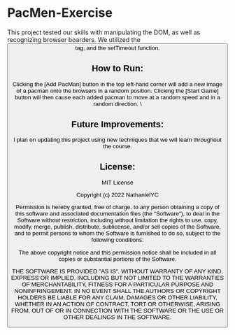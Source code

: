# PacMen-Exercise
This project tested our skills with manipulating the DOM, as well as recognizing browser boarders. We utilized the <button> tag, and the setTimeout function.
## How to Run:
Clicking the [Add PacMan] button in the top left-hand corner will add a new image of a pacman onto the browsers in a random position. Clicking the [Start Game] button will then cause each added pacman to move at a random speed and in a random direction. \
## Future Improvements:
I plan on updating this project using new techniques that we will learn throughout the course.
## License:
MIT License

Copyright (c) 2022 NathanielYC

Permission is hereby granted, free of charge, to any person obtaining a copy
of this software and associated documentation files (the "Software"), to deal
in the Software without restriction, including without limitation the rights
to use, copy, modify, merge, publish, distribute, sublicense, and/or sell
copies of the Software, and to permit persons to whom the Software is
furnished to do so, subject to the following conditions:

The above copyright notice and this permission notice shall be included in all
copies or substantial portions of the Software.

THE SOFTWARE IS PROVIDED "AS IS", WITHOUT WARRANTY OF ANY KIND, EXPRESS OR
IMPLIED, INCLUDING BUT NOT LIMITED TO THE WARRANTIES OF MERCHANTABILITY,
FITNESS FOR A PARTICULAR PURPOSE AND NONINFRINGEMENT. IN NO EVENT SHALL THE
AUTHORS OR COPYRIGHT HOLDERS BE LIABLE FOR ANY CLAIM, DAMAGES OR OTHER
LIABILITY, WHETHER IN AN ACTION OF CONTRACT, TORT OR OTHERWISE, ARISING FROM,
OUT OF OR IN CONNECTION WITH THE SOFTWARE OR THE USE OR OTHER DEALINGS IN THE
SOFTWARE.
